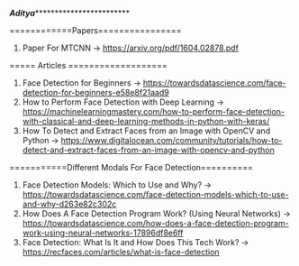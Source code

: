 
***********************************************Aditya***********************************************************************

============Papers================

1. Paper For MTCNN -> https://arxiv.org/pdf/1604.02878.pdf


===== Articles ===================
1. Face Detection for Beginners -> https://towardsdatascience.com/face-detection-for-beginners-e58e8f21aad9
2. How to Perform Face Detection with Deep Learning -> https://machinelearningmastery.com/how-to-perform-face-detection-with-classical-and-deep-learning-methods-in-python-with-keras/
3. How To Detect and Extract Faces from an Image with OpenCV and Python -> https://www.digitalocean.com/community/tutorials/how-to-detect-and-extract-faces-from-an-image-with-opencv-and-python


===========Different Modals For Face Detection==========
1. Face Detection Models: Which to Use and Why?  -> https://towardsdatascience.com/face-detection-models-which-to-use-and-why-d263e82c302c
2. How Does A Face Detection Program Work? (Using Neural Networks) -> https://towardsdatascience.com/how-does-a-face-detection-program-work-using-neural-networks-17896df8e6ff
3. Face Detection: What Is It and How Does This Tech Work? ->  https://recfaces.com/articles/what-is-face-detection
